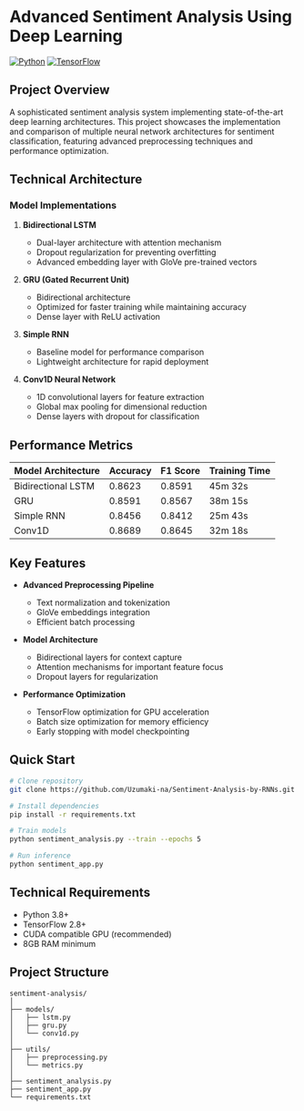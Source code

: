 # Advanced Sentiment Analysis Using Deep Learning

[![Python](https://img.shields.io/badge/Python-3.8%2B-blue.svg)](https://www.python.org/)
[![TensorFlow](https://img.shields.io/badge/TensorFlow-2.8%2B-orange.svg)](https://tensorflow.org/)

## Project Overview
A sophisticated sentiment analysis system implementing state-of-the-art deep learning architectures. This project showcases the implementation and comparison of multiple neural network architectures for sentiment classification, featuring advanced preprocessing techniques and performance optimization.

## Technical Architecture
### Model Implementations
1. **Bidirectional LSTM**
   - Dual-layer architecture with attention mechanism
   - Dropout regularization for preventing overfitting
   - Advanced embedding layer with GloVe pre-trained vectors

2. **GRU (Gated Recurrent Unit)**
   - Bidirectional architecture
   - Optimized for faster training while maintaining accuracy
   - Dense layer with ReLU activation

3. **Simple RNN**
   - Baseline model for performance comparison
   - Lightweight architecture for rapid deployment

4. **Conv1D Neural Network**
   - 1D convolutional layers for feature extraction
   - Global max pooling for dimensional reduction
   - Dense layers with dropout for classification

## Performance Metrics

| Model Architecture | Accuracy | F1 Score | Training Time |
|-------------------|----------|-----------|---------------|
| Bidirectional LSTM| 0.8623   | 0.8591    | 45m 32s      |
| GRU               | 0.8591   | 0.8567    | 38m 15s      |
| Simple RNN        | 0.8456   | 0.8412    | 25m 43s      |
| Conv1D            | 0.8689   | 0.8645    | 32m 18s      |


## Key Features
- **Advanced Preprocessing Pipeline**
  - Text normalization and tokenization
  - GloVe embeddings integration
  - Efficient batch processing

- **Model Architecture**
  - Bidirectional layers for context capture
  - Attention mechanisms for important feature focus
  - Dropout layers for regularization

- **Performance Optimization**
  - TensorFlow optimization for GPU acceleration
  - Batch size optimization for memory efficiency
  - Early stopping with model checkpointing

## Quick Start

```bash
# Clone repository
git clone https://github.com/Uzumaki-na/Sentiment-Analysis-by-RNNs.git

# Install dependencies
pip install -r requirements.txt

# Train models
python sentiment_analysis.py --train --epochs 5

# Run inference
python sentiment_app.py
```

## Technical Requirements
- Python 3.8+
- TensorFlow 2.8+
- CUDA compatible GPU (recommended)
- 8GB RAM minimum

## Project Structure
```
sentiment-analysis/
│
├── models/
│   ├── lstm.py
│   ├── gru.py
│   └── conv1d.py
│
├── utils/
│   ├── preprocessing.py
│   └── metrics.py
│
├── sentiment_analysis.py
├── sentiment_app.py
└── requirements.txt
```



